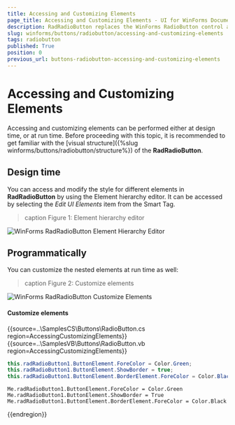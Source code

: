 ```yaml
---
title: Accessing and Customizing Elements
page_title: Accessing and Customizing Elements - UI for WinForms Documentation
description: RadRadioButton replaces the WinForms RadioButton control and adds robust data binding, state management, and design options. 
slug: winforms/buttons/radiobutton/accessing-and-customizing-elements
tags: radiobutton
published: True
position: 0
previous_url: buttons-radiobutton-accessing-and-customizing-elements
---
```


# Accessing and Customizing Elements
 
Accessing and customizing elements can be performed either at design time, or at run time. Before proceeding with this topic, it is recommended to get familiar with the [visual structure]({%slug winforms/buttons/radiobutton/structure%}) of the __RadRadioButton__.
      

## Design time

You can access and modify the style for different elements in __RadRadioButton__ by using the Element hierarchy editor. It can be accessed by selecting the *Edit UI Elements* item from the Smart Tag.

>caption Figure 1: Element hierarchy editor

![WinForms RadRadioButton Element Hierarchy Editor](images/radiobutton-customizing-appearance-accessing-and-customizing-elements001.png)

## Programmatically

You can customize the nested elements at run time as well:
>caption Figure 2: Customize elements

![WinForms RadRadioButton Customize Elements](images/radiobutton-customizing-appearance-accessing-and-customizing-elements002.png)

#### Customize elements 

{{source=..\SamplesCS\Buttons\RadioButton.cs region=AccessingCustomizingElements}} 
{{source=..\SamplesVB\Buttons\RadioButton.vb region=AccessingCustomizingElements}} 

````C#
this.radRadioButton1.ButtonElement.ForeColor = Color.Green;
this.radRadioButton1.ButtonElement.ShowBorder = true;
this.radRadioButton1.ButtonElement.BorderElement.ForeColor = Color.Black;

````
````VB.NET
Me.radRadioButton1.ButtonElement.ForeColor = Color.Green
Me.radRadioButton1.ButtonElement.ShowBorder = True
Me.radRadioButton1.ButtonElement.BorderElement.ForeColor = Color.Black

````

{{endregion}} 
